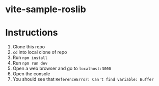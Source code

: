 # vite-sample-roslib

# Instructions

1. Clone this repo
1. `cd` into local clone of repo
1. Run `npm install`
1. Run `npm run dev`
1. Open a web browser and go to `localhost:3000`
1. Open the console
1. You should see that `ReferenceError: Can't find variable: Buffer`
